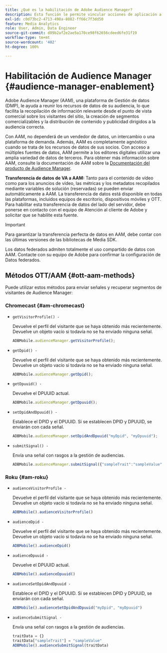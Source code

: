 ```yaml
---
title: ¿Qué es la habilitación de Adobe Audience Manager?
description: Esta función le permite vincular acciones de aplicación a datos de seguimiento de medios sin necesidad de reglas de procesamiento ni variables personalizadas adicionales.
exl-id: c0d73bc2-4713-498a-8882-ff66c7f3dd50
feature: Media Analytics
role: User, Admin, Data Engineer
source-git-commit: d89b2af2e2ae5a170ce98f62656cdeed6fe31f19
workflow-type: tm+mt
source-wordcount: '402'
ht-degree: 100%

---
```


# Habilitación de Audience Manager {#audience-manager-enablement}

Adobe Audience Manager (AAM), una plataforma de Gestión de datos (DMP), le ayuda a reunir los recursos de datos de su audiencia, lo que facilita la recopilación de información relevante desde el punto de vista comercial sobre los visitantes del sitio, la creación de segmentos comercializables y la distribución de contenido y publicidad dirigidos a la audiencia correcta.

Con AAM, no dependerá de un vendedor de datos, un intercambio o una plataforma de demanda. Además, AAM es completamente agnóstico cuando se trata de los recursos de datos de sus socios. Con acceso a múltiples fuentes de datos, AAM permite a los editores digitales utilizar una amplia variedad de datos de terceros. Para obtener más información sobre AAM, consulte la documentación de AAM sobre la [Documentación del producto de Audience Manager](https://docs.adobe.com/content/help/es-ES/experience-cloud/user-guides/home.html).

**Transferencia de datos de VA a AAM:** Tanto para el contenido de vídeo como para los anuncios de vídeo, las métricas y los metadatos recopilados mediante variables de solución (reservadas) se pueden enviar automáticamente a AAM. La transferencia de datos está disponible en todas las plataformas, incluidos equipos de escritorio, dispositivos móviles y OTT. Para habilitar esta transferencia de datos del lado del servidor, debe ponerse en contacto con el equipo de Atención al cliente de Adobe y solicitar que se habilite esta fuente.

>[!IMPORTANT]
>
>Para garantizar la transferencia perfecta de datos en AAM, debe contar con las últimas versiones de las bibliotecas de Media SDK.

Los datos federados admiten totalmente el uso compartido de datos con AAM. Contacte con su equipo de Adobe para confirmar la configuración de Datos federados.

## Métodos OTT/AAM {#ott-aam-methods}

Puede utilizar estos métodos para enviar señales y recuperar segmentos de visitantes de Audience Manager:

### Chromecast {#am-chromecast}

* `getVisitorProfile() -`

   Devuelve el perfil del visitante que se haya obtenido más recientemente. Devuelve un objeto vacío si todavía no se ha enviado ninguna señal.

   ```js
   ADBMobile.audienceManager.getVisitorProfile();
   ```

* `getDpid() -`

   Devuelve el perfil del visitante que se haya obtenido más recientemente. Devuelve un objeto vacío si todavía no se ha enviado ninguna señal.

   ```js
   ADBMobile.audienceManager.getDpid();
   ```

* `getDpuuid() -`

   Devuelve el DPUUID actual.

   ```js
   ADBMobile.audienceManager.getDpuuid();
   ```

* `setDpidAndDpuuid() -`

   Establece el DPID y el DPUUID. Si se establecen DPID y DPUUID, se enviarán con cada señal.

   ```js
   ADBMobile.audienceManager.setDpidAndDpuuid("myDpid", "myDpuuid");
   ```

* `submitSignal() -`

   Envía una señal con rasgos a la gestión de audiencias.

   ```js
   ADBMobile.audienceManager.submitSignal({"sampleTrait":"sampleValue"});
   ```

### Roku {#am-roku}

* `audienceVisitorProfile -`

   Devuelve el perfil del visitante que se haya obtenido más recientemente. Devuelve un objeto vacío si todavía no se ha enviado ninguna señal.

   ```js
   ADBMobile().audienceVisitorProfile()
   ```

* `audienceDpid -`

   Devuelve el perfil del visitante que se haya obtenido más recientemente. Devuelve un objeto vacío si todavía no se ha enviado ninguna señal.

   ```js
   ADBMobile().audienceDpid()
   ```

* `audienceDpuuid -`

   Devuelve el DPUUID actual.

   ```js
   ADBMobile().audienceDpuuid()
   ```

* `audienceSetDpidAndDpuuid -`

   Establece el DPID y el DPUUID. Si se establecen DPID y DPUUID, se enviarán con cada señal.

   ```js
   ADBMobile().audienceSetDpidAndDpuuid("myDpid", "myDpuuid")
   ```

* `audienceSubmitSignal -`

   Envía una señal con rasgos a la gestión de audiencias.

   ```js
   traitData = {}
   traitData["sampleTrait"] = "sampleValue"
   ADBMobile().audienceSubmitSignal(traitData)
   ```

